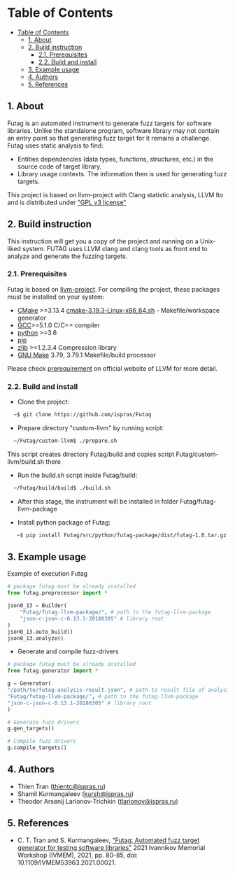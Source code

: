 # Table of Contents

- [Table of Contents](#table-of-contents)
  - [1. About](#1-about)
  - [2. Build instruction](#2-build-instruction)
    - [2.1. Prerequisites](#21-prerequisites)
    - [2.2. Build and install](#22-build-and-install)
  - [3. Example usage](#3-example-usage)
  - [4. Authors](#4-authors)
  - [5. References](#5-references)

## 1. About

Futag is an automated instrument to generate fuzz targets for software libraries.
Unlike the standalone program, software library may not contain an entry point so that generating fuzz target for it remains a challenge.
Futag uses static analysis to find:

- Entities dependencies (data types, functions, structures, etc.) in the source code of target library.
- Library usage contexts.
The information then is used for generating fuzz targets.

This project is based on llvm-project with Clang statistic analysis, LLVM lto and is distributed under ["GPL v3 license"](https://llvm.org/docs/DeveloperPolicy.html#new-llvm-project-license-framework)

## 2. Build instruction

This instruction will get you a copy of the project and running on a Unix-liked system. FUTAG uses LLVM clang and clang tools as front end to analyze and generate the fuzzing targets.

### 2.1. Prerequisites

Futag is based on [llvm-project](https://llvm.org/). For compiling the project, these packages must be installed on your system:

- [CMake](https://cmake.org/) >=3.13.4 [cmake-3.19.3-Linux-x86_64.sh](https://github.com/Kitware/CMake/releases/download/v3.19.3/cmake-3.19.3-Linux-x86_64.sh) - Makefile/workspace generator
- [GCC](https://gcc.gnu.org/)>=5.1.0 C/C++ compiler
- [python](https://www.python.org/) >=3.6 
- [pip](https://pypi.org/project/pip/)
- [zlib](http://zlib.net/) >=1.2.3.4 Compression library
- [GNU Make](http://savannah.gnu.org/projects/make) 3.79, 3.79.1 Makefile/build processor

Please check [prerequirement](https://llvm.org/docs/GettingStarted.html#requirements) on official website of LLVM for more detail.

### 2.2. Build and install

- Clone the project:

```bash
  ~$ git clone https://github.com/ispras/Futag
```
- Prepare directory "custom-llvm" by running script:
```bash
  ~/Futag/custom-llvm$ ./prepare.sh
```
This script creates directory Futag/build and copies script Futag/custom-llvm/build.sh there

- Run the build.sh script inside Futag/build:
```bash
  ~/Futag/build/build$ ./build.sh
```

- After this stage, the instrument will be installed in folder Futag/futag-llvm-package

- Install python package of Futag:

 ```bash
    ~$ pip install Futag/src/python/futag-package/dist/futag-1.0.tar.gz
  ```

## 3. Example usage

Example of execution Futag

```python
# package futag must be already installed
from futag.preprocessor import *

json0_13 = Builder(
    "Futag/futag-llvm-package/", # path to the futag-llvm-package
    "json-c-json-c-0.13.1-20180305" # library root
)
json0_13.auto_build()
json0_13.analyze()
```

- Generate and compile fuzz-drivers

```python
# package futag must be already installed
from futag.generator import *

g = Generator(
"/path/to/futag-analysis-result.json", # path to result file of analysis
"Futag/futag-llvm-package/", # path to the futag-llvm-package
"json-c-json-c-0.13.1-20180305" # library root
)

# Generate fuzz drivers
g.gen_targets()

# Compile fuzz drivers
g.compile_targets()
```

## 4. Authors

- Thien Tran (thientc@ispras.ru)
- Shamil Kurmangaleev (kursh@ispras.ru)
- Theodor Arsenij Larionov-Trichkin (tlarionov@ispras.ru)

## 5. References

- C. T. Tran and S. Kurmangaleev, ["Futag: Automated fuzz target generator for testing software libraries"](https://ieeexplore.ieee.org/document/9693749) 2021 Ivannikov Memorial Workshop (IVMEM), 2021, pp. 80-85, doi: 10.1109/IVMEM53963.2021.00021.